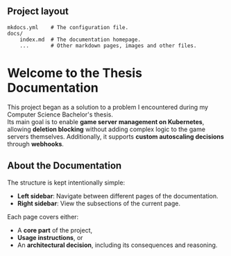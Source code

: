 ## Project layout

    mkdocs.yml    # The configuration file.
    docs/
        index.md  # The documentation homepage.
        ...       # Other markdown pages, images and other files.

# Welcome to the Thesis Documentation

This project began as a solution to a problem I encountered during my Computer Science Bachelor's thesis.  
Its main goal is to enable **game server management on Kubernetes**, allowing **deletion blocking** without adding complex logic to the game servers themselves. Additionally, it supports **custom autoscaling decisions** through **webhooks**.

## About the Documentation

The structure is kept intentionally simple:

- **Left sidebar**: Navigate between different pages of the documentation.
- **Right sidebar**: View the subsections of the current page.

Each page covers either:
- A **core part** of the project,
- **Usage instructions**, or
- An **architectural decision**, including its consequences and reasoning.

